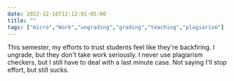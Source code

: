 ---date: 2022-12-16T12:12:01-05:00title: ""tags: ["micro","Work","ungrading","grading","teaching","plagiarism"]---This semester, my efforts to trust students feel like they're backfiring. I ungrade, but they don't take work seriously. I never use plagiarism checkers, but I still have to deal with a last minute case. Not saying I'll stop effort, but still sucks.